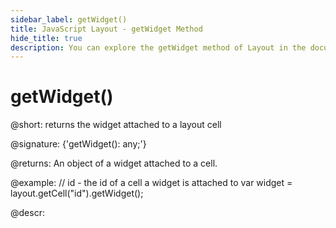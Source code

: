 ```yaml
---
sidebar_label: getWidget()
title: JavaScript Layout - getWidget Method 
hide_title: true
description: You can explore the getWidget method of Layout in the documentation of the DHTMLX JavaScript UI library. Browse developer guides and API reference, try out code examples and live demos, and download a free 30-day evaluation version of DHTMLX Suite 7.
---
```

 
# getWidget()

@short: returns the widget attached to a layout cell

@signature: {'getWidget(): any;'}

@returns:
An object of a widget attached to a cell.

@example:
// id - the id of a cell a widget is attached to
var widget = layout.getCell("id").getWidget();

@descr:
